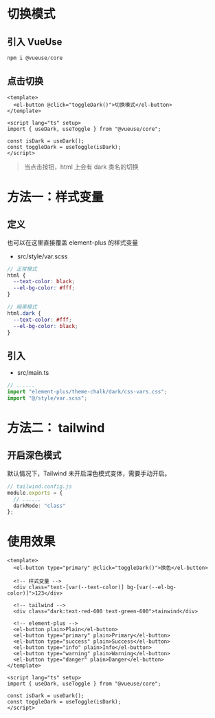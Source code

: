 # 切换模式

## 引入 VueUse

```powershell
npm i @vueuse/core
```

## 点击切换

```vue
<template>
  <el-button @click="toggleDark()">切换模式</el-button>
</template>

<script lang="ts" setup>
import { useDark, useToggle } from "@vueuse/core";

const isDark = useDark();
const toggleDark = useToggle(isDark);
</script>
```

> 当点击按钮，html 上会有 dark 类名的切换

# 方法一：样式变量

## 定义

也可以在这里直接覆盖 element-plus 的样式变量

- src/style/var.scss

```scss
// 正常模式
html {
  --text-color: black;
  --el-bg-color: #fff;
}

// 暗黑模式
html.dark {
  --text-color: #fff;
  --el-bg-color: black;
}
```

## 引入

- src/main.ts

```typescript
// ......
import "element-plus/theme-chalk/dark/css-vars.css";
import "@/style/var.scss";
```

# 方法二： tailwind

## 开启深色模式

默认情况下，Tailwind 未开启深色模式变体，需要手动开启。

```typescript
// tailwind.config.js
module.exports = {
  // ......
  darkMode: "class"
};
```

# 使用效果

```vue
<template>
  <el-button type="primary" @click="toggleDark()">换色</el-button>

  <!-- 样式变量 -->
  <div class="text-[var(--text-color)] bg-[var(--el-bg-color)]">123</div>

  <!-- tailwind -->
  <div class="dark:text-red-600 text-green-600">tainwind</div>

  <!-- element-plus -->
  <el-button plain>Plain</el-button>
  <el-button type="primary" plain>Primary</el-button>
  <el-button type="success" plain>Success</el-button>
  <el-button type="info" plain>Info</el-button>
  <el-button type="warning" plain>Warning</el-button>
  <el-button type="danger" plain>Danger</el-button>
</template>

<script lang="ts" setup>
import { useDark, useToggle } from "@vueuse/core";

const isDark = useDark();
const toggleDark = useToggle(isDark);
</script>
```
